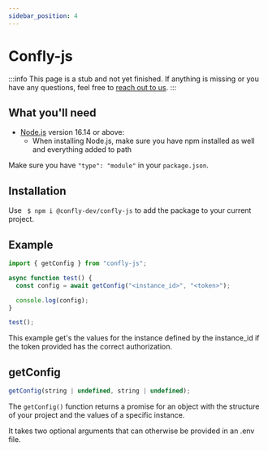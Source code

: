 ```yaml
---
sidebar_position: 4
---
```


# Confly-js

:::info
This page is a stub and not yet finished. If anything is missing or you have any questions, feel free to [reach out to us](https://confly.dev/support).
:::

## What you'll need

- [Node.js](https://nodejs.org/en/download/) version 16.14 or above:
  - When installing Node.js, make sure you have npm installed as well and everything added to path

Make sure you have `"type": "module"` in your `package.json`.

## Installation

Use ` $ npm i @confly-dev/confly-js` to add the package to your current project.

## Example

```js
import { getConfig } from "confly-js";

async function test() {
  const config = await getConfig("<instance_id>", "<token>");

  console.log(config);
}

test();
```

This example get's the values for the instance defined by the instance_id if the token provided has the correct authorization.

## getConfig

```js
getConfig(string | undefined, string | undefined);
```

The `getConfig()` function returns a promise for an object with the structure of your project and the values of a specific instance.

It takes two optional arguments that can otherwise be provided in an .env file.
